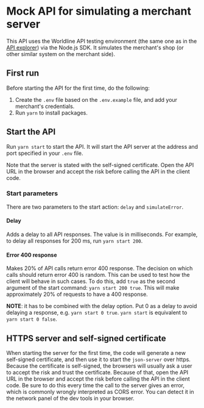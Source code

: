 # Mock API for simulating a merchant server

This API uses the Worldline API testing environment (the same one as in
the [API explorer](https://explorer.direct.worldline-solutions.com))
via the Node.js SDK. It simulates the merchant's shop (or other similar system on the merchant side).

## First run

Before starting the API for the first time, do the following:

1. Create the `.env` file based on the `.env.example` file, and add your merchant's credentials.
2. Run `yarn` to install packages.

## Start the API

Run `yarn start` to start the API. It will start the API server at the address and port specified in your `.env` file.

Note that the server is stated with the self-signed certificate. Open the API URL in the browser and accept the risk
before calling the API in the client code.

### Start parameters

There are two parameters to the start action: `delay` and `simulateError`.

#### Delay

Adds a delay to all API responses. The value is in milliseconds.
For example, to delay all responses for 200 ms, run `yarn start 200`.

#### Error 400 response

Makes 20% of API calls return error 400 response. The decision on which calls should return error 400 is random.
This can be used to test how the client will behave in such cases.
To do this, add `true` as the second argument of the start command: `yarn start 200 true`.
This will make approximately 20% of requests to have a 400 response.

**NOTE**: it has to be combined with the delay option. Put 0 as a delay to avoid delaying a response, e.g.
`yarn start 0 true`.
`yarn start` is equivalent to `yarn start 0 false`.

## HTTPS server and self-signed certificate

When starting the server for the first time, the code will generate a new self-signed certificate, and then use it to
start the `json-server` over https. Because the certificate is self-signed, the browsers will usually ask a user to
accept the risk and trust the certificate. Because of that, open the API URL in the browser and accept the risk before
calling the API in the client code. Be sure to do this every time the call to the server gives an error, which is
commonly wrongly interpreted as CORS error. You can detect it in the network panel of the dev tools in your browser.
